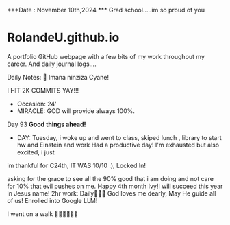 ***Date : November 10th,2024 *** Grad school.....im so proud of you 
# RolandeU.github.io

A portfolio GitHub webpage with a few bits of my work throughout my career. And daily journal logs....

Daily Notes:
💚 Imana ninziza Cyane! 

I HIT 2K COMMITS YAY!!!

- Occasion: 24'
- MIRACLE: GOD will provide always 100%.

Day 93 **Good things ahead!** 
- DAY: Tuesday, i woke up and went to class, skiped lunch , library to start hw and Einstein and work
Had a productive day! I'm exhausted but also excited, i just 

im thankful for C24th, IT WAS 10/10 :), Locked In!

asking for the grace to see all the 90% good that i am doing and not care for 10% that evil pushes on me. Happy 4th month Ivy!I will succeed this year in Jesus name!
2hr work: Daily💚💚💚
God loves me dearly, May He guide all of  us!
Enrolled into Google LLM!

I went on a walk 💚💚💚💚💚💚
